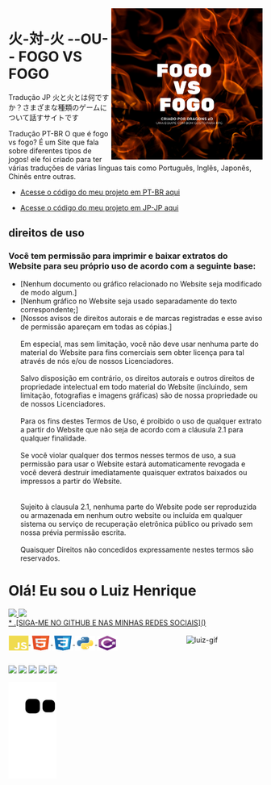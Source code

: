 <img src="img/fogo-vs-fogo.png" align="right" width="300">

# 火-対-火 --OU-- FOGO VS FOGO

Tradução JP
火と火とは何ですか？さまざまな種類のゲームについて話すサイトです

Tradução PT-BR
O que é fogo vs fogo? É um Site que fala sobre diferentes tipos de jogos!
ele foi criado para ter várias traduções de várias linguas tais como Português, Inglês, Japonês, Chinês entre outras.

* [Acesse o código do meu projeto em PT-BR aqui](https://github.com/luiz-pr/fogo-vs-fogo/blob/main/indexPTBR.html)

* [Acesse o código do meu projeto em JP-JP aqui](https://github.com/luiz-pr/fogo-vs-fogo/blob/main/indexJP.html)

## direitos de uso

### Você tem permissão para imprimir e baixar extratos do Website para seu próprio uso de acordo com a seguinte base:<br>
* [Nenhum documento ou gráfico relacionado no Website seja modificado de modo algum.]<br>
* [Nenhum gráfico no Website seja usado separadamente do texto correspondente;]<br>
* [Nossos avisos de direitos autorais e de marcas registradas e esse aviso de permissão apareçam em todas as cópias.]<br><br>
Em especial, mas sem limitação, você não deve usar nenhuma parte do material do Website para fins comerciais sem obter licença para tal através de nós e/ou de nossos Licenciadores.<br><br>
Salvo disposição em contrário, os direitos autorais e outros direitos de propriedade intelectual em todo material do Website (incluindo, sem limitação, fotografias e imagens gráficas) são de nossa propriedade ou de nossos Licenciadores.<br><br>
Para os fins destes Termos de Uso, é proibido o uso de qualquer extrato a partir do Website que não seja de acordo com a cláusula 2.1 para qualquer finalidade.<br><br>
Se você violar qualquer dos termos nesses termos de uso, a sua permissão para usar o Website estará automaticamente revogada e você deverá destruir imediatamente quaisquer extratos baixados ou impressos a partir do Website.<br><br><br>
Sujeito à clausula 2.1, nenhuma parte do Website pode ser reproduzida ou armazenada em nenhum outro website ou incluída em qualquer sistema ou serviço de recuperação eletrônica público ou privado sem nossa prévia permissão escrita.<br><br>
Quaisquer Direitos não concedidos expressamente nestes termos são reservados.<br>

##

# Olá! Eu sou o Luiz Henrique
<div>
 <a href="https://github.com/luiz-pr">
 <img height="180em" src="https://github-readme-stats.vercel.app/api?username=luiz-pr&show_icons=true&theme=tokyonight&include_all_commits=true&count_private=true"/>
 <img height="175em" src="https://github-readme-stats.vercel.app/api/top-langs/?username=luiz-pr&layout=compact&langs_count=16&theme=tokyonight"/>
</div>
* .[SIGA-ME NO GITHUB E NAS MINHAS REDES SOCIAIS]()
<div style="display: inline_block"><br>
  <img align="center" alt="Js" height="30" width="40" src="https://raw.githubusercontent.com/devicons/devicon/master/icons/javascript/javascript-plain.svg">
  <img align="center" alt="HTML" height="30" width="40" src="https://raw.githubusercontent.com/devicons/devicon/master/icons/html5/html5-original.svg">
  <img align="center" alt="CSS" height="30" width="40" src="https://raw.githubusercontent.com/devicons/devicon/master/icons/css3/css3-original.svg">
  <img align="center" alt="Python" height="30" width="40" src="https://raw.githubusercontent.com/devicons/devicon/master/icons/python/python-original.svg">
  <img align="center" alt="Csharp" height="30" width="40" src="https://raw.githubusercontent.com/devicons/devicon/master/icons/csharp/csharp-original.svg">
  <img align="right" alt="luiz-gif" width="30%" src="https://user-images.githubusercontent.com/76491544/124187555-6174ed80-da94-11eb-9e7d-665fc4c037e9.gif"/> 
</div>
 
 ##
 
 <div>
  <a href="https://www.youtube.com/channel/UCY93fmLZq_EINkhZndl_Vtg" target="_blank"><img src="https://img.shields.io/badge/YouTube-FF0000?style=for-the-badge&logo=youtube&logoColor=white" target="_blank"></a>
   <a href="https://instagram.com/luizhenriquematias292020" target="_blank"><img src="https://img.shields.io/badge/-Instagram-%23E4405F?style=for-the-badge&logo=instagram&logoColor=white" target="_blank"></a>
  <a href="https://discord.gg/sBeTuRPW" target="_blank"><img src="https://img.shields.io/badge/Discord-7289DA?style=for-the-badge&logo=discord&logoColor=white" target="_blank"></a> 
   <a href = "mailto:luizzhenriquematias29@gmail.com"><img src="https://img.shields.io/badge/-Gmail-%23333?style=for-the-badge&logo=gmail&logoColor=white" target="_blank"></a>
   <a href="https://www.linkedin.com/in/luiz-henrique-808428216/" target="_blank"><img src="https://img.shields.io/badge/-LinkedIn-%230077B5?style=for-the-badge&logo=linkedin&logoColor=white" target="_blank"></a>
 
 ![Snake animation](https://github.com/rafaballerini/rafaballerini/blob/output/github-contribution-grid-snake.svg)
 </div>